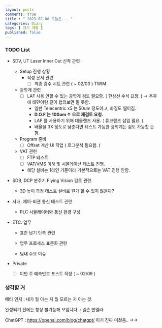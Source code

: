 ```yaml
---
layout: posts
comments: true
title : " 2023.02.08 오늘은... "
categories: Diary
tags: [ 자기 개발 ]
published: false
---
```


### TODO List

- SDV, UT Laser Inner Cut 신작 관련

  - Setup 진행 상황
    - 작성 문서 관련
      - [ ] 최종 검수 시트 관련 ( ~ 02/03 )  TWIM

  - 광학계 관련
    - [ ] LAF 사용 안할 수 있는 광학계 검토 필요함. ( 한상선 수석 요청. ) → 추후에 태민이랑 같이 협의보면 될 듯함.
      - 일반 Telecentric x5 는 50um 정도이고, 화질도 떨어짐.
      - **D.O.F 는 100um ↑ 으로 재검토 요청.**
      - LAF 를 사용하기 위해 대물렌즈 사용. ( 튜브렌즈 삽입 필요. )
      - 배율을 3X 정도로 낮춘다면 테스트 가능한 광학계는 검토 가능할 듯 함.

  - Program 준비
    - [ ] Offset 계산 UI 작업 ( 로그분석 필요함. )

  - VAT 관련
    - [ ] FTP 테스트
    - [ ] VAT/VMS 이해 및 시뮬레이션 테스트 진행.
    - 해당 설비는 1라인 기준이라 기본적으로는 VAT 진행 안함.

- SDB, DCP 분주기 Flying Vision 검토 관련.
  - 3D 높이 측정 테스트 설비로 뭔가 할 수 있지 않을까?

- 사내, 제어-비젼 통신 테스트 관련
  - PLC 시뮬레이터와 통신 환경 구성.

- ETC. 업무
  - 표준 납기 단축 관련

  - 업무 프로세스 표준화 관련

  - 팀내 주요 이슈

- Private
  - [ ] 이번 주 예측번호 포스트 작성 ( ~ 02/09 )

### 생각할 거

메타 인지
 : 내가 뭘 아는 지 뭘 모르는 지 아는 것.

완성되기 전에는 항상 불가능해 보입니다.
 : 넬슨 만델라

ChatGPT
 : <https://openai.com/blog/chatgpt/>
   이거 진짜 미쳤음.. ㅋㅋ
